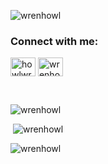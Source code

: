 <p align="left"> <img src="https://komarev.com/ghpvc/?username=wrenhowl&label=Profile%20views&color=0e75b6&style=flat" alt="wrenhowl" /> </p>

<h3 align="left">Connect with me:</h3>
<p align="left">
<a href="https://twitter.com/howlwren" target="blank"><img align="center" src="https://raw.githubusercontent.com/rahuldkjain/github-profile-readme-generator/master/src/images/icons/Social/twitter.svg" alt="howlwren" height="30" width="40" /></a>
<a href="https://stackoverflow.com/users/15749435/wrenhowl" target="blank"><img align="center" src="https://raw.githubusercontent.com/rahuldkjain/github-profile-readme-generator/master/src/images/icons/Social/stack-overflow.svg" alt="wrenhowl" height="30" width="40" /></a>
</p>
<br>
<p><img src="https://github-readme-stats.vercel.app/api/top-langs?username=wrenhowl&show_icons=true&locale=en&layout=compact" alt="wrenhowl" /></p>
<p>&nbsp;<img src="https://github-readme-stats.vercel.app/api?username=wrenhowl&show_icons=true&locale=en" alt="wrenhowl" /></p>
<p><img src="https://github-readme-streak-stats.herokuapp.com/?user=wrenhowl&" alt="wrenhowl" /></p>
